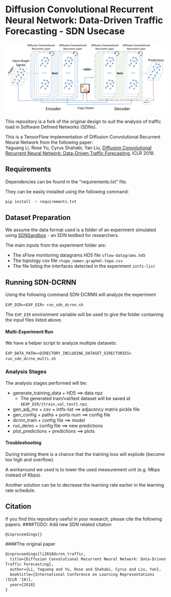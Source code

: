 # Diffusion Convolutional Recurrent Neural Network: Data-Driven Traffic Forecasting - SDN Usecase

![Diffusion Convolutional Recurrent Neural Network](figures/model_architecture.jpg "Model Architecture")

This repository is a fork of the original design to suit the analysis of traffic load in Software Defined Networks (SDNs).

This is a TensorFlow implementation of Diffusion Convolutional Recurrent Neural Network from the following paper: \
Yaguang Li, Rose Yu, Cyrus Shahabi, Yan Liu, [Diffusion Convolutional Recurrent Neural Network: Data-Driven Traffic Forecasting](https://arxiv.org/abs/1707.01926), ICLR 2018.


## Requirements
Dependencies can be found in the "requirements.txt" file.

They can be easily installed using the following command:
```bash
pip install -r requirements.txt
```

## Dataset Preparation
We assume the data format used is a folder of an experiment simulated using
[SDNSandbox](https://www.github.com/yossisolomon/SDNSandbox "SDNSanbox's Github page") - an SDN testbed for researchers.

The main inputs from the experiment folder are:
* The sFlow monitoring datagrams HD5 file `sflow-datagrams.hd5`
* The topology csv file `<topo_name>.graphml-topo.csv`
* The file listing the interfaces detected in the experiment `intfs-list`

## Running SDN-DCRNN
Using the following command SDN-DCRNN will analyze the experiment

`EXP_DIR=<EXP_DIR> run_sdn_dcrnn.sh`

The `EXP_DIR` environment variable will be used to give the folder containing the input files listed above.

#### Multi-Experiment Run
We have a helper script to analyze multiple datasets:

`EXP_DATA_PATH=<DIRECTORY_INCLUDING_DATASET_DIRECTORIES> run_sdn_dcrnn_multi.sh`
### Analysis Stages
The analysis stages performed will be:

* generate_training_data + HD5 ==> data npz
    * The generated train/val/test dataset will be saved at `$EXP_DIR/{train,val,test}.npz`.
* gen_adj_mx + csv + intfs-list ==> adjacency matrix pickle file
* gen_config + paths + ports num ==> config file
* dcrnn_train + config file ==> model
* run_demo + config file ==> new predictions
* plot_predictions + predictions ==> plots

#### Troubleshooting
During training there is a chance that the training loss will explode (become too high and overflow).

A workaround we used is to lower the used measurement unit (e.g. Mbps instead of Kbps).

Another solution can be to decrease the learning rate earlier in the learning rate schedule. 

## Citation
If you find this repository useful in your research, please cite the following papers:
####TODO: Add new SDN related citation
```
@inproceedings{}
```

####The original paper
```
@inproceedings{li2018dcrnn_traffic,
  title={Diffusion Convolutional Recurrent Neural Network: Data-Driven Traffic Forecasting},
  author={Li, Yaguang and Yu, Rose and Shahabi, Cyrus and Liu, Yan},
  booktitle={International Conference on Learning Representations (ICLR '18)},
  year={2018}
}
```
